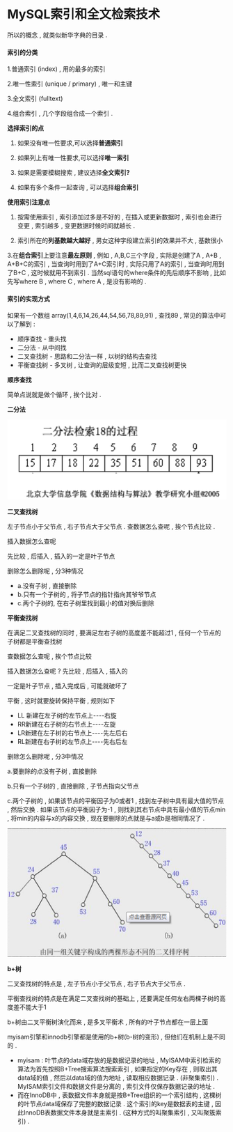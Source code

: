 # MySQL索引和全文检索技术

所以的概念 , 就类似新华字典的目录 .

#### 索引的分类

1.普通索引 \(index\) , 用的最多的索引

2.唯一性索引 \(unique / primary\) , 唯一和主键

3.全文索引 \(fulltext\)

4.组合索引 , 几个字段组合成一个索引 .

**选择索引的点**

1. 如果没有唯一性要求,可以选择**普通索引**

2. 如果列上有唯一性要求,可以选择**唯一索引**

3. 如果是需要模糊搜索 , 建议选择**全文索引?**

4. 如果有多个条件一起查询 , 可以选择**组合索引**

**使用索引注意点**

1. 按需使用索引 , 索引添加过多是不好的 , 在插入或更新数据时 , 索引也会进行变更 , 索引越多 , 变更数据时候时间就越长 .

2. 索引所在的**列基数越大越好** , 男女这种字段建立索引的效果并不大 , 基数很小

3.在**组合索引**上要注意**最左原则** , 例如 , A,B,C三个字段 , 实际是创建了A , A+B , A+B+C的索引 , 当查询时用到了A+C索引时 , 实际只用了A的索引 , 当查询时用到了B+C , 这时候就用不到索引 . 当然sql语句的where条件的先后顺序不影响 , 比如先写where B , where C , where A , 是没有影响的 .

#### 索引的实现方式

如果有一个数组 array\(1,4,6,14,26,44,54,56,78,89,91\) , 查找89 , 常见的算法中可以了解到 :

* 顺序查找 - 重头找
* 二分法 - 从中间找
* 二叉查找树 - 思路和二分法一样 , 以树的结构去查找
* 平衡查找树 - 多叉树 , 让查询的层级变短 , 比而二叉查找树更快

**顺序查找**

简单点说就是做个循环 , 挨个比对 .

**二分法**

![](/assets/erfenchazhao.png)

**二叉查找树**

左子节点小于父节点 , 右子节点大于父节点 . 查数据怎么查呢 , 挨个节点比较 . 

插入数据怎么查呢

先比较 , 后插入 , 插入的一定是叶子节点

删除怎么删除呢 , 分3种情况

* a.没有子树 , 直接删除
* b.只有一个子树的 , 将子节点的指针指向其爷爷节点
* c.两个子树的, 在右子树里找到最小的值对换后删除

**平衡查找树**

在满足二叉查找树的同时 , 要满足左右子树的高度差不能超过1 , 任何一个节点的子树都是平衡查找树

查数据怎么查呢 , 挨个节点比较

插入数据怎么查呢 ? 先比较 , 后插入 , 插入的

一定是叶子节点 , 插入完成后 , 可能就破坏了

平衡 , 这时就要旋转保持平衡 , 规则如下

*  LL 新建在左子树的左节点上----右旋
*  RR新建在右子树的右节点上----左旋
*  LR新建在左子树的右节点上----先左后右
*  RL新建在右子树的左节点上----先右后左

删除怎么删除呢 , 分3中情况

a.要删除的点没有子树 , 直接删除

b.只有一个子树的 , 直接删除 , 子节点指向父节点

c.两个子树的 , 如果该节点的平衡因子为0或者1 , 找到左子树中具有最大值的节点 , 然后交换 . 如果该节点的平衡因子为-1 , 则找到其右节点中具有最小值的节点min , 将min的内容与x的内容交换 , 现在要删除的点就是与a或b是相同情况了 . 

![](/assets/erchahsu.png)

**b+树**

二叉查找树的特点是 , 左子节点小于父节点 , 右子节点大于父节点 . 

平衡查找树的特点是在满足二叉查找树的基础上 , 还要满足任何左右两棵子树的高度差不能大于1

b+树由二叉平衡树演化而来 , 是多叉平衡术 , 所有的叶子节点都在一层上面

myisam引擎和innodb引擎都是使用的b+树\(b-树的变形\) , 但他们在机制上是不同的 .

* myisam : 叶节点的data域存放的是数据记录的地址 , MyISAM中索引检索的算法为首先按照B+Tree搜索算法搜索索引 , 如果指定的Key存在 , 则取出其data域的值 , 然后以data域的值为地址 , 读取相应数据记录 . \(非聚集索引\) . MyISAM索引文件和数据文件是分离的 , 索引文件仅保存数据记录的地址 . 
* 而在InnoDB中 , 表数据文件本身就是按B+Tree组织的一个索引结构 , 这棵树的叶节点data域保存了完整的数据记录 . 这个索引的key是数据表的主键 , 因此InnoDB表数据文件本身就是主索引 . \(这种方式的叫聚集索引 , 又叫聚簇索引\) . 



